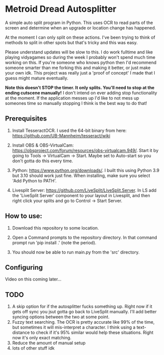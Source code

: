 # Metroid Dread Autosplitter

A simple auto split program in Python. This uses OCR to read parts of the screen and determine when an upgrade or location change has happened.

At the moment I can only split on these actions. I've been trying to think of methods to split in other spots but that's tricky and this was easy. 

Please understand updates will be slow to this. I do work fulltime and like playing vidyagames so during the week I probably won't spend much time working on this. If you're someone who knows python then I'd recommend someone smarter than me forking this and making it better, or just make your own idk. This project was really just a 'proof of concept' I made that I guess might mature eventually. 

**Note this doesn't STOP the timer. It only splits. You'll need to stop at the ending cutscene manually!** I don't intend on ever adding stop functionality at the moment. If the application messes up I'd like to not mess up someones time so manually stopping I think is the best way to do that!

## Prerequisites

1. Install TesseractOCR. I used the 64-bit binary from here: https://github.com/UB-Mannheim/tesseract/wiki

2. Install OBS & OBS-VirtualCam: https://obsproject.com/forum/resources/obs-virtualcam.949/. Start it by going to Tools -> VirtualCam -> Start. Maybe set to Auto-start so you don't gotta do this every time. 

3. Python: https://www.python.org/downloads/. I built this using Python 3.9 but 3.10 should work just fine. When installing, make sure you select 'Add Python to PATH'.  

4. Livesplit Server: https://github.com/LiveSplit/LiveSplit.Server. In LS add the 'LiveSplit Server' component to your layout in Livesplit, and then right click your splits and go to Control -> Start Server.

## How to use:

1. Download this repository to some location. 

2. Open a Command prompts to the repository directory. In that command prompt run 'pip install .' (note the period).

3. You should now be able to run main.py from the 'src' directory. 

## Configuring 

Video on this coming later...

## TODO

1. A skip option for if the autosplitter fucks something up. Right now if it gets off sync you jsut gotta go back to LiveSplit manually. I'll add better syncing options between the two at some point. 
2. Fuzzy text searching. The OCR is pretty accurate like 99% of the time, but sometimes it will mis-interpret a character. I think using a text-distance to check if it's 95% similar would help these situations. Right now it's only exact matching. 
3. Reduce the amount of manual setup
4. lots of other stuff idk
